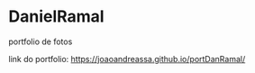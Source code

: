 # DanielRamal
 portfolio de fotos

link do portfolio: https://joaoandreassa.github.io/portDanRamal/ 